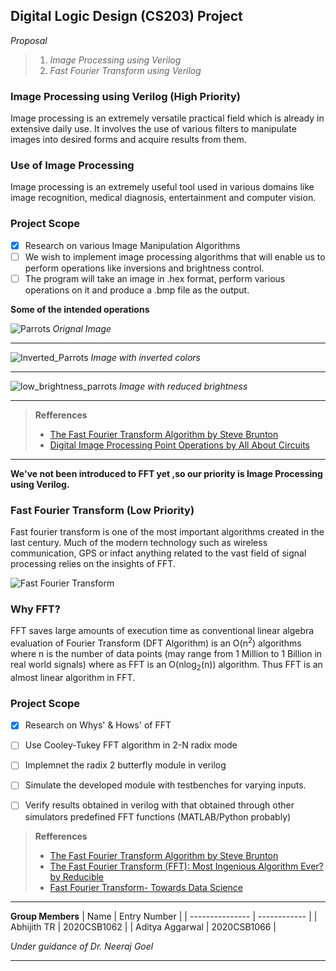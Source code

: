 ## Digital Logic Design (CS203) Project
*Proposal*
>1) *Image Processing using Verilog*
>2) *Fast Fourier Transform using Verilog*


### Image Processing using Verilog (High Priority)
Image processing is an extremely versatile practical field which is already in extensive daily use. It involves the use of various filters to manipulate images into desired forms and acquire results from them.

### Use of Image Processing
Image processing is an extremely useful tool used in various domains like image recognition, medical diagnosis, entertainment and computer vision. 

### Project Scope
- [x] Research on various Image Manipulation Algorithms
- [ ] We wish to implement image processing algorithms that will enable us to perform operations like inversions and brightness control. 
- [ ] The program will take an image in .hex format, perform various operations on it and produce a .bmp file as the output. 

**Some of the intended operations**

![Parrots](https://4.bp.blogspot.com/-JDiUP0w0HsY/WCHQH7WzRiI/AAAAAAAAEwQ/wESf29zre8kw_OZFzVr_hY0GSxeNCpW8wCLcB/s400/Origial_image.bmp)
*Orignal Image*
___
![Inverted_Parrots](https://4.bp.blogspot.com/-WJCCVaw3gPY/WCHQHtje86I/AAAAAAAAEwU/GVZWtfNlv6wJIois2C7AoSIbbbXZA795QCEw/s400/Invert_Operation.bmp)
*Image with inverted colors*
___
![low_brightness_parrots](https://3.bp.blogspot.com/-U9Bgoycnuao/WCHSnht7yQI/AAAAAAAAEwc/8p9sU0ZIDq82VJdDvey4_3kUYIxdFME9ACLcB/s400/Brightness_Subtraction.bmp)
*Image with reduced brightness*
___


> **Refferences**
> * [The Fast Fourier Transform Algorithm by Steve Brunton](https://www.youtube.com/watch?v=toj_IoCQE-4&ab_channel=SteveBrunton)
>  * [Digital Image Processing Point Operations by All About Circuits](https://www.allaboutcircuits.com/technical-articles/digital-image-processing-point-operations/)


---
**We've not been introduced to FFT yet ,so our priority is Image Processing using Verilog.**

### Fast Fourier Transform (Low Priority)
Fast fourier transform is one of the most important algorithms created in the last century. Much of the modern technology such as wireless communication, GPS or infact anything related to the vast field of signal processing relies on the insights of FFT.

![Fast Fourier Transform](https://i.ytimg.com/vi/h7apO7q16V0/maxresdefault.jpg)

### Why FFT?
FFT saves large amounts of execution time as conventional linear algebra evaluation of Fourier Transform (DFT Algorithm) is an O(n<sup>2</sup>) algorithms where n is the number of data points (may range from 1 Million to 1 Billion in real world signals) where as FFT is an O(nlog<sub>2</sub>(n)) algorithm. Thus FFT is an almost linear algorithm in FFT.
   

### Project Scope
<!-- -->
- [x] Research on Whys' & Hows' of FFT
- [ ] Use Cooley-Tukey FFT algorithm in 2-N radix mode
- [ ] Implemnet the radix 2 butterfly module in verilog
- [ ] Simulate the developed module with testbenches for varying inputs.
- [ ] Verify results obtained in verilog with that obtained through other simulators predefined FFT functions (MATLAB/Python probably)



> **Refferences**
> * [The Fast Fourier Transform Algorithm by Steve Brunton](https://www.youtube.com/watch?v=toj_IoCQE-4&ab_channel=SteveBrunton)
>  * [The Fast Fourier Transform (FFT): Most Ingenious Algorithm Ever? by Reducible](https://www.youtube.com/watch?v=h7apO7q16V0&ab_channel=Reducible)
> * [Fast Fourier Transform- Towards Data Science](https://towardsdatascience.com/fast-fourier-transform-937926e591cb)


---
**Group Members**
| Name            | Entry Number |
| --------------- | ------------ |
| Abhijith TR     | 2020CSB1062  |
| Aditya Aggarwal | 2020CSB1066  |

*Under guidance of Dr. Neeraj Goel*
___





